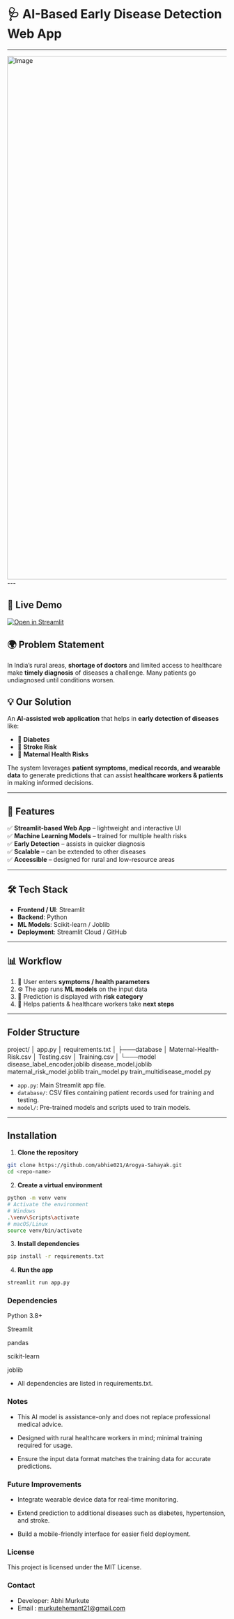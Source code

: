 # 🩺 AI-Based Early Disease Detection Web App  

---
<img width="1919" height="1199" alt="Image" src="https://github.com/user-attachments/assets/5d18a2e6-eb04-4f26-a6ca-7aa3d4a7ebdd" />
---

## 🚀 Live Demo


[![Open in Streamlit](https://img.shields.io/badge/Streamlit-Live%20Demo-FF4B4B?logo=streamlit)](https://arogya-sahayak-tsjm9xsjem6ghqqtfdfqj3.streamlit.app/)


## 🌍 Problem Statement  
In India’s rural areas, **shortage of doctors** and limited access to healthcare make **timely diagnosis** of diseases a challenge. Many patients go undiagnosed until conditions worsen.  

## 💡 Our Solution  
An **AI-assisted web application** that helps in **early detection of diseases** like:  
- 🍬 **Diabetes**  
- 🧠 **Stroke Risk**  
- 🤰 **Maternal Health Risks**  

The system leverages **patient symptoms, medical records, and wearable data** to generate predictions that can assist **healthcare workers & patients** in making informed decisions.  

---

## 🚀 Features  
✅ **Streamlit-based Web App** – lightweight and interactive UI  
✅ **Machine Learning Models** – trained for multiple health risks  
✅ **Early Detection** – assists in quicker diagnosis  
✅ **Scalable** – can be extended to other diseases  
✅ **Accessible** – designed for rural and low-resource areas  

---

## 🛠️ Tech Stack  
- **Frontend / UI**: Streamlit  
- **Backend**: Python  
- **ML Models**: Scikit-learn / Joblib  
- **Deployment**: Streamlit Cloud / GitHub  

---

## 📊 Workflow  
1. 📝 User enters **symptoms / health parameters**  
2. ⚙️ The app runs **ML models** on the input data  
3. 📌 Prediction is displayed with **risk category**  
4. 🏥 Helps patients & healthcare workers take **next steps**  

---

## Folder Structure

project/
│ app.py
│ requirements.txt
│
├───database
│ Maternal-Health-Risk.csv
│ Testing.csv
│ Training.csv
│
└───model
disease_label_encoder.joblib
disease_model.joblib
maternal_risk_model.joblib
train_model.py
train_multidisease_model.py


- `app.py`: Main Streamlit app file.  
- `database/`: CSV files containing patient records used for training and testing.  
- `model/`: Pre-trained models and scripts used to train models.

---

## Installation

1. **Clone the repository**
```bash
git clone https://github.com/abhie021/Arogya-Sahayak.git
cd <repo-name>
```

2. **Create a virtual environment**
```bash
python -m venv venv
# Activate the environment
# Windows
.\venv\Scripts\activate
# macOS/Linux
source venv/bin/activate
```

3. **Install dependencies**
```bash
pip install -r requirements.txt
```

4. **Run the app**
```bash
streamlit run app.py
```

### Dependencies

Python 3.8+

Streamlit

pandas

scikit-learn

joblib

- All dependencies are listed in requirements.txt.

### Notes

- This AI model is assistance-only and does not replace professional medical advice.

- Designed with rural healthcare workers in mind; minimal training required for usage.

- Ensure the input data format matches the training data for accurate predictions.

### Future Improvements

- Integrate wearable device data for real-time monitoring.

- Extend prediction to additional diseases such as diabetes, hypertension, and stroke.

- Build a mobile-friendly interface for easier field deployment.

### License

This project is licensed under the MIT License.

### Contact

- Developer: Abhi Murkute
- Email : murkutehemant21@gmail.com
